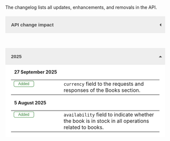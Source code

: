 The changelog lists all updates, enhancements, and removals in the API.

<script>
    function toggleAccordion(button) {
        const panel = button.nextElementSibling;
        const isOpen = panel.style.display === 'block';
        panel.style.display = isOpen ? 'none' : 'block';
        button.children[0].style.transform = isOpen ? 'rotate(-90deg)' : 'rotate(0deg)';
    }
    function safeText(value) {
        if (value === null || value === undefined) return '';
        return typeof value === 'string' ? value : JSON.stringify(value);
    }
</script>
<!-- API change impact section -->
<div style="margin-top: 20px;">
    <button onclick="toggleAccordion(this)" style="background-color: #eee; color: #444; cursor: pointer; padding: 18px; width: 100%; border: none; text-align: left; outline: none; font-size: 15px; position: relative;">
        <div style="width: 0; height: 0; border-left: 5px solid transparent; border-right: 5px solid transparent; border-bottom: 5px solid #444; position: absolute; right: 10px; top: 50%; transform: translateY(-50%) rotate(-90deg); transition: transform 0.4s;"></div>
        <b>API change impact</b>
    </button>
    <div style="padding: 0 18px; background-color: #fff; display: none; overflow: hidden;">
        <p>Changes to the <strong>OwlyReads Catalog API</strong> aim to minimize disruption. Some adjustments may be required depending on the change type.</p>
        <div style="font-size: 0.9em; background-color: #f9f9f9; padding: 12px; border-left: 4px solid #ccc; margin-top: 16px;">
            <p>Deprecated fields or features in the changelog serve as early notice. They will not be removed immediately but should be avoided in new integrations.</p>
        </div>
        <p><b>Non-breaking changes</b></p>
        <ul>
            <li><strong>Requests:</strong> Adding optional fields or changing required fields to optional.</li>
            <li><strong>Responses:</strong> Adding optional fields or changing optional fields to required.</li>
            <li><strong>Headers:</strong> Adding optional headers or adjusting header name case.</li>
            <li><strong>Field length:</strong> Expanding maximum length of existing fields.</li>
            <li><strong>Identifier format:</strong> Adjusting prefixes or identifier formatting.</li>
            <li><strong>Webhooks:</strong> Adding new event types (opt-in) or new payload fields.</li>
            <li><strong>Rate limiting:</strong> Announced at least one month in advance.</li>
        </ul>
        <p><b>Breaking changes</b></p>
        <ul>
            <li><strong>Operation removal:</strong> Removing an API operation.</li>
            <li><strong>Requests:</strong> Removing/renaming fields, making optional fields required, removing <code>oneOf</code>.</li>
            <li><strong>Responses:</strong> Removing/renaming fields, changing status codes, removing <code>oneOf</code>.</li>
            <li><strong>Type changes:</strong> Changing field data type.</li>
            <li><strong>Headers:</strong> Adding/removing required headers.</li>
            <li><strong>Enums:</strong> Adding/removing enum values.</li>
            <li><strong>Errors:</strong> Changing error codes.</li>
            <li><strong>Validation:</strong> Adding stricter rules.</li>
            <li><strong>Auth:</strong> Changing authentication or authorization requirements.</li>
        </ul>
    </div>
</div>
<br>
<!-- Monthly changelog entries -->
<div style="margin-top: 30px;">
    <button onclick="toggleAccordion(this)" style="background-color: #eee; color: #444; cursor: pointer; padding: 18px; width: 100%; border: none; text-align: left; outline: none; font-size: 15px; position: relative;">
        <div style="width: 0; height: 0; border-left: 5px solid transparent; border-right: 5px solid transparent; border-bottom: 5px solid #444; position: absolute; right: 10px; top: 50%; transform: translateY(-50%) rotate(0deg); transition: transform 0.4s;"></div>
        <b>2025</b>
    </button>
    <div style="padding: 0 18px; background-color: #fff; display: block; overflow: hidden;">
<!-- 27 September -->
<p style="margin-left: 10px;"><strong>27 September 2025</strong></p>
<table style="table-layout: fixed; border-collapse: collapse; width: 100%; border: none;">
    <tr style="border: none;">
        <td style="width: 150px; vertical-align: top; padding-right: 0; border: none; display: flex; align-items: flex-start; justify-content: flex-start;"">
            <svg xmlns="http://www.w3.org/2000/svg" width="65" height="20" viewBox="0 0 65 20">
                <rect x="1" y="1" width="63" height="18" rx="4" fill="none" stroke="#308132" stroke-width="1"></rect>
                <text x="32" y="14" font-size="12" fill="#308132" font-family="Arial, sans-serif" font-weight="lighter" text-anchor="middle">Added</text>
            </svg>
        </td>
        <td style="width: 800px; vertical-align: top; border: none;">
            <code>currency</code> field to the requests and responses of the Books section.
        </td>
    </tr>
</table>
<!-- 5 August -->
<p style="margin-left: 10px;"><strong>5 August 2025</strong></p>
<table style="table-layout: fixed; border-collapse: collapse; width: 100%; border: none;">
    <tr style="border: none;">
        <td style="width: 150px; vertical-align: top; padding-right: 0; border: none; display: flex; align-items: flex-start; justify-content: flex-start;"">
            <svg xmlns="http://www.w3.org/2000/svg" width="65" height="20" viewBox="0 0 65 20">
                <rect x="1" y="1" width="63" height="18" rx="4" fill="none" stroke="#308132" stroke-width="1"></rect>
                <text x="32" y="14" font-size="12" fill="#308132" font-family="Arial, sans-serif" font-weight="lighter" text-anchor="middle">Added</text>
            </svg>
        </td>
        <td style="width: 800px; vertical-align: top; border: none;">
            <code>availability</code> field to indicate whether the book is in stock in all operations related to books.
        </td>
    </tr>
</table>